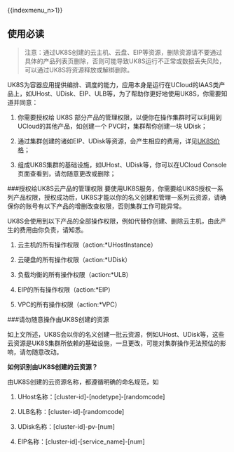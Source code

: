 {{indexmenu_n>1}}
## 使用必读

> 注意：通过UK8S创建的云主机、云盘、EIP等资源，删除资源请不要通过具体的产品列表页删除，否则可能导致UK8S运行不正常或数据丢失风险，可以通过UK8S将资源释放或解绑删除。

UK8S为容器应用提供编排、调度的能力，应用本身是运行在UCloud的IAAS类产品上，如UHost、UDisk、EIP、ULB等，为了帮助你更好地使用UK8S，你需要知道并同意：

1. 你需要授权给 UK8S 部分产品的管理权限，以便你在操作集群时可以利用到 UCloud的其他产品，如创建一个 PVC时，集群帮你创建一块 UDisk；

2. 通过集群创建的诸如EIP、UDisk等资源，会产生相应的费用，详见[UK8S价格](/compute/uk8s/price)；

3. 组成UK8S集群的基础设施，如UHost、UDisk等，你可以在UCloud Console页面查看到，请勿随意更改或删除；


###授权给UK8S云产品的管理权限
要使用UK8S服务，你需要给UK8S授权一系列产品权限，授权成功后，UK8S才能以你的名义创建和管理一系列云资源，请确保你的账号有以下产品的增删改查权限，否则集群工作可能异常。

UK8S会使用到以下产品的全部操作权限，例如代替你创建、删除云主机，由此产生的费用由你负责，请知悉。

1. 云主机的所有操作权限（action:*UHostInstance）

2. 云硬盘的所有操作权限（action:*UDisk）

3. 负载均衡的所有操作权限（action:*ULB）

4. EIP的所有操作权限（action:*EIP）

5. VPC的所有操作权限（action:*VPC）

###请勿随意操作由UK8S创建的资源

如上文所述，UK8S会以你的名义创建一批云资源，例如UHost、UDisk等，这些云资源是UK8S集群所依赖的基础设施，一旦更改，可能对集群操作无法预估的影响，请勿随意改动。

**如何识别由UK8S创建的云资源？**

由UK8S创建的云资源名称，都遵循明确的命名规范，如

1. UHost名称：[cluster-id]-[nodetype]-[randomcode]

2. ULB名称：[cluster-id]-[randomcode]

3. UDisk名称：[cluster-id]-pv-[num]

4. EIP名称：[cluster-id]-[service_name]-[num]


